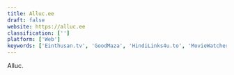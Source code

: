 ```yaml
---
title: Alluc.ee
draft: false 
website: https://alluc.ee
classification: ['']
platform: ['Web']
keywords: ['Einthusan.tv', 'GoodMaza', 'HindiLinks4u.to', 'MovieWatcher.io', 'Stagevu']
---
```

Alluc.